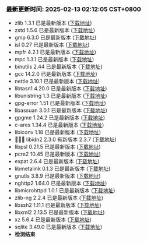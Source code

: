 ### <b><span style="color:black">最新更新时间: 2025-02-13 02:12:05 CST+0800</span></b> ###
- zlib 1.3.1 已是最新版本 ([下载地址](https://github.com/madler/zlib/releases/download/v1.3.1/zlib-1.3.1.tar.gz))
- zstd 1.5.6 已是最新版本 ([下载地址](https://github.com/facebook/zstd/releases/download/v1.5.6/zstd-1.5.6.tar.gz))
- gmp 6.3.0 已是最新版本 ([下载地址](https://ftp.gnu.org/gnu/gmp/gmp-6.3.0.tar.xz))
- isl 0.27 已是最新版本 ([下载地址](https://libisl.sourceforge.io/isl-0.27.tar.xz))
- mpfr 4.2.1 已是最新版本 ([下载地址](https://ftp.gnu.org/gnu/mpfr/mpfr-4.2.1.tar.xz))
- mpc 1.3.1 已是最新版本 ([下载地址](https://ftp.gnu.org/gnu/mpc/mpc-1.3.1.tar.gz))
- binutils 2.44 已是最新版本 ([下载地址](https://ftp.gnu.org/gnu/binutils/binutils-2.44.tar.xz))
- gcc 14.2.0 已是最新版本 ([下载地址](https://ftp.gnu.org/gnu/gcc/gcc-14.2.0/gcc-14.2.0.tar.xz))
- nettle 3.10.1 已是最新版本 ([下载地址](https://ftp.gnu.org/gnu/nettle/nettle-3.10.1.tar.gz))
- libtasn1 4.20.0 已是最新版本 ([下载地址](https://ftp.gnu.org/gnu/libtasn1/libtasn1-4.20.0.tar.gz))
- libunistring 1.3 已是最新版本 ([下载地址](https://ftp.gnu.org/gnu/libunistring/libunistring-1.3.tar.gz))
- gpg-error 1.51 已是最新版本 ([下载地址](https://www.gnupg.org/ftp/gcrypt/libgpg-error/libgpg-error-1.51.tar.gz))
- libassuan 3.0.1 已是最新版本 ([下载地址](https://www.gnupg.org/ftp/gcrypt/libassuan/libassuan-3.0.1.tar.bz2))
- gpgme 1.24.2 已是最新版本 ([下载地址](https://www.gnupg.org/ftp/gcrypt/gpgme/gpgme-1.24.2.tar.bz2))
- c-ares 1.34.4 已是最新版本 ([下载地址](https://github.com/c-ares/c-ares/releases/download/v1.34.4/c-ares-1.34.4.tar.gz))
- libiconv 1.18 已是最新版本 ([下载地址](https://ftp.gnu.org/gnu/libiconv/libiconv-1.18.tar.gz))
- 🔴🔴🔴 libidn2 2.3.0 有新版本 2.3.7 ([下载地址](https://ftp.gnu.org/gnu/libidn/libidn2-2.3.7.tar.gz))
- libpsl 0.21.5 已是最新版本 ([下载地址](https://github.com/rockdaboot/libpsl/releases/download/0.21.5/libpsl-0.21.5.tar.gz))
- pcre2 10.45 已是最新版本 ([下载地址](https://github.com/PCRE2Project/pcre2/releases/download/pcre2-10.45/pcre2-10.45.tar.bz2))
- expat 2.6.4 已是最新版本 ([下载地址](https://github.com/libexpat/libexpat/releases/download/R_2_6_4/expat-2.6.4.tar.bz2))
- libmetalink 0.1.3 已是最新版本 ([下载地址](https://github.com/metalink-dev/libmetalink/releases/download/release-0.1.3/libmetalink-0.1.3.tar.bz2))
- gnutls 3.8.9 已是最新版本 ([下载地址](https://www.gnupg.org/ftp/gcrypt/gnutls/v3.8/gnutls-3.8.9.tar.xz))
- nghttp2 1.64.0 已是最新版本 ([下载地址](https://github.com/nghttp2/nghttp2/releases/download/v1.64.0/nghttp2-1.64.0.tar.gz))
- libmicrohttpd 1.0.1 已是最新版本 ([下载地址](https://ftp.gnu.org/gnu/libmicrohttpd/libmicrohttpd-1.0.1.tar.gz))
- zlib-ng 2.2.4 已是最新版本 ([下载地址](https://github.com/zlib-ng/zlib-ng/releases/download/2.2.4/zlib-ng-win-arm-compat.zip))
- libssh2 1.11.1 已是最新版本 ([下载地址](https://libssh2.org/download/libssh2-1.11.1.tar.xz))
- libxml2 2.13.5 已是最新版本 ([下载地址](https://download.gnome.org/sources/libxml2/2.13/libxml2-2.13.5.tar.xz))
- xz 5.6.4 已是最新版本 ([下载地址](https://sourceforge.net/projects/lzmautils/files/xz-5.6.4.tar.xz))
- sqlite 3.49.0 已是最新版本 ([下载地址](https://www.sqlite.org/autoconf-3490000.tar.gz))
- ******检测结束******
